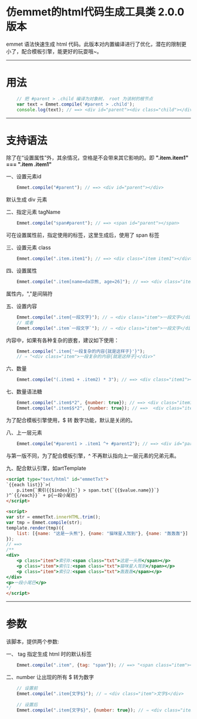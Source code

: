 # 仿emmet的html代码生成工具类 2.0.0 版本

emmet 语法快速生成 html 代码。此版本对内置编译进行了优化，潜在的限制更小了，配合模板引擎，能更好的玩耍哦~。

----------

# 用法

``` javascript
    // 把 #parent > .child 编译为对象树， root 为该树的根节点
    var text = Emmet.compile('#parent > .child');
    console.log(text); // ==> <div id="parent"><div class="child"></div></div>
```

----------

# 支持语法

除了在“设置属性”外，其余情况，空格是不会带来其它影响的。即 **".item.item1" === ".item .item1"**

一、设置元素id

``` javascript
    Emmet.compile("#parent"); // ==> <div id="parent"></div>
```
默认生成 div 元素

二、指定元素 tagName

``` javascript
    Emmet.compile("span#parent"); // ==> <span id="parent"></span>
```
可在设置属性前，指定使用的标签，这里生成后，使用了 span 标签

三、设置元素 class

``` javascript
    Emmet.compile(".item.item1"); // ==> <div class="item item1"></div>
```

四、设置属性

``` javascript
    Emmet.compile(".item[name=da宗熊, age=26]"); // ==> <div class="item" name="da宗熊" age="26"></div>
```
属性内，","是间隔符

五、设置内容

``` javascript
    Emmet.compile(".item{一段文字}"); // ⇒ <div class="item">一段文字</div>
    // 或者
    Emmet.compile(".item`一段文字`"); // ⇒ <div class="item">一段文字</div>
```
内容中，如果有各种复杂的嵌套，建议如下使用：
``` javascript
	Emmet.compile(".item{'一段复杂的内容{就是这样子}'}");
	// ⇒ "<div class="item">一段复杂的内容{就是这样子}</div>"
```

六、数量

``` javascript
    Emmet.compile("(.item1 + .item2) * 3"); // ==> <div class="item1"></div><div class="item2"></div><div class="item1"></div><div class="item2"></div><div class="item1"></div><div class="item2"></div>
```

七、数量语法糖

``` javascript
    Emmet.compile(".item$*2", {number: true}); // ==> <div class="item1"></div><div class="item2"></div>
    Emmet.compile(".item$$*2", {number: true}); // ==>  <div class="item01"></div><div class="item02"></div>
```
为了配合模板引擎使用，$ 转 数字功能，默认是关闭的。


八、上一层元素

``` javascript
    Emmet.compile("#parent1 > .item1 ^+ #parent2"); // ==> <div id="parent1"><div class="item1"></div></div><div id="parent2"></div>
```
与第一版不同，为了配合模板引擎，^ 不再默认指向上一层元素的兄弟元素。

九、配合默认引擎，如artTemplate

``` html
<script type="text/html" id="emmetTxt">
`{{each list}}`>(
    p.item{`索引{{$index}}:`} > span.txt{`{{$value.name}}`}
)^`{{/each}}` + p{一段小尾巴}
</script>

<script>
var str = emmetTxt.innerHTML.trim();
var tmp = Emmet.compile(str);
template.render(tmp)({
    list: [{name: "这是一头熊"}, {name: "猫咪星人驾到"}, {name: "轰轰轰"}]
});
// ==> 
/**
<div>
	<p class="item">索引0:<span class="txt">这是一头熊</span></p>
	<p class="item">索引1:<span class="txt">猫咪星人驾到</span></p>
	<p class="item">索引2:<span class="txt">轰轰轰</span></p>
</div>
<p>一段小尾巴</p>
*/
</script>
```

----------

# 参数

该脚本，提供两个参数:

一、 tag 指定生成 html 时的默认标签
``` javascript
	Emmet.compile(".item", {tag: "span"}); // ==> "<span class="item"></span>"
```

二、number 让出现的所有 $ 转为数字

``` javascript
	// 设置前
	Emmet.compile(".item{文字$}"); // ⇒ <div class="item">文字$</div>
	
	// 设置后
	Emmet.compile(".item{文字$}", {number: true}); // ⇒ <div class="item">文字1</div>
```
